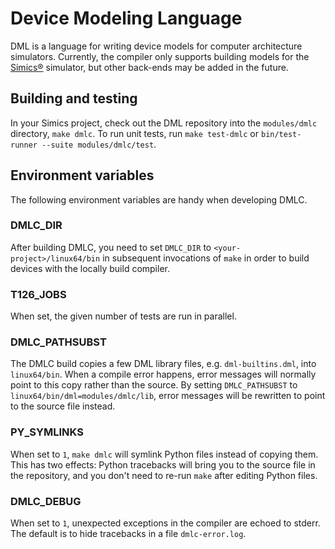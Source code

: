 <!--
  © 2021-2022 Intel Corporation
  SPDX-License-Identifier: MPL-2.0
-->

# Device Modeling Language

DML is a language for writing device models for computer architecture
simulators. Currently, the compiler only supports building models for
the
[Simics®](https://www.intel.com/content/www/us/en/download/645996/simics-simulator-public-release-preview.html)
simulator, but other back-ends may be added in the future.

## Building and testing
In your Simics project, check out the DML repository into the `modules/dmlc`
directory, `make dmlc`. To run unit tests, run `make test-dmlc` or
`bin/test-runner --suite modules/dmlc/test`.

## Environment variables
The following environment variables are handy when developing DMLC.

### DMLC_DIR
After building DMLC, you need to set `DMLC_DIR` to `<your-project>/linux64/bin`
in subsequent invocations of `make` in order to build devices with the locally
build compiler.

### T126_JOBS
When set, the given number of tests are run in parallel.

### DMLC_PATHSUBST
The DMLC build copies a few DML library files, e.g. `dml-builtins.dml`, into
`linux64/bin`. When a compile error happens, error messages will normally point
to this copy rather than the source. By setting `DMLC_PATHSUBST` to
`linux64/bin/dml=modules/dmlc/lib`, error messages will be rewritten to point
to the source file instead.

### PY_SYMLINKS
When set to `1`, `make dmlc` will symlink Python files instead of copying
them. This has two effects: Python tracebacks will bring you to the source file
in the repository, and you don't need to re-run `make` after editing Python
files.

### DMLC_DEBUG
When set to `1`, unexpected exceptions in the compiler are echoed to
stderr. The default is to hide tracebacks in a file `dmlc-error.log`.
